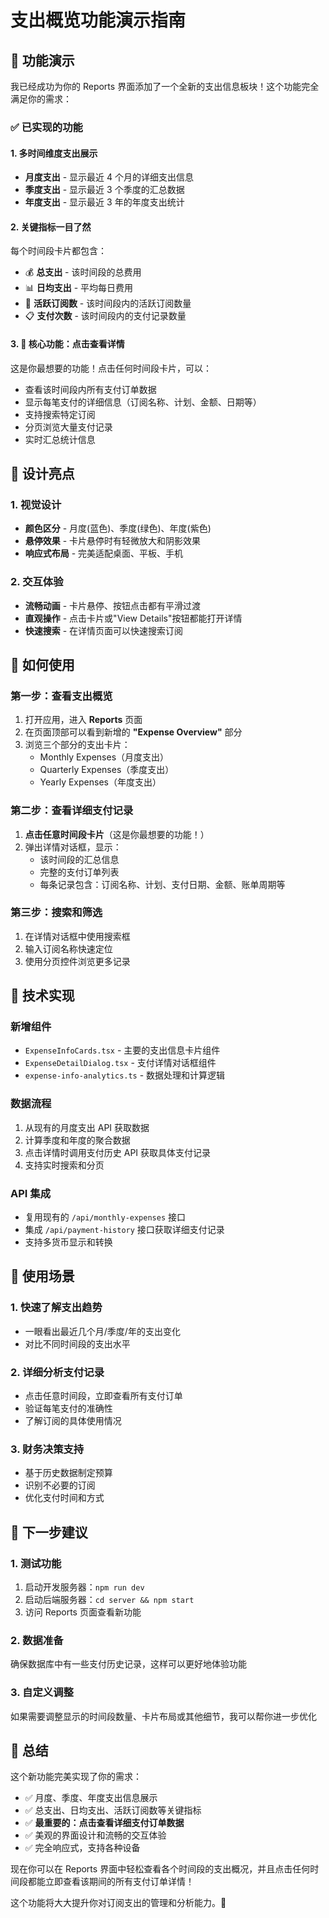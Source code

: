 # 支出概览功能演示指南

## 🚀 功能演示

我已经成功为你的 Reports 界面添加了一个全新的支出信息板块！这个功能完全满足你的需求：

### ✅ 已实现的功能

#### 1. 多时间维度支出展示
- **月度支出** - 显示最近 4 个月的详细支出信息
- **季度支出** - 显示最近 3 个季度的汇总数据
- **年度支出** - 显示最近 3 年的年度支出统计

#### 2. 关键指标一目了然
每个时间段卡片都包含：
- 💰 **总支出** - 该时间段的总费用
- 📊 **日均支出** - 平均每日费用
- 👥 **活跃订阅数** - 该时间段内的活跃订阅数量
- 📋 **支付次数** - 该时间段内的支付记录数量

#### 3. 🎯 核心功能：点击查看详情
这是你最想要的功能！点击任何时间段卡片，可以：
- 查看该时间段内所有支付订单数据
- 显示每笔支付的详细信息（订阅名称、计划、金额、日期等）
- 支持搜索特定订阅
- 分页浏览大量支付记录
- 实时汇总统计信息

## 🎨 设计亮点

### 1. 视觉设计
- **颜色区分** - 月度(蓝色)、季度(绿色)、年度(紫色)
- **悬停效果** - 卡片悬停时有轻微放大和阴影效果
- **响应式布局** - 完美适配桌面、平板、手机

### 2. 交互体验
- **流畅动画** - 卡片悬停、按钮点击都有平滑过渡
- **直观操作** - 点击卡片或"View Details"按钮都能打开详情
- **快速搜索** - 在详情页面可以快速搜索订阅

## 📱 如何使用

### 第一步：查看支出概览
1. 打开应用，进入 **Reports** 页面
2. 在页面顶部可以看到新增的 **"Expense Overview"** 部分
3. 浏览三个部分的支出卡片：
   - Monthly Expenses（月度支出）
   - Quarterly Expenses（季度支出）  
   - Yearly Expenses（年度支出）

### 第二步：查看详细支付记录
1. **点击任意时间段卡片**（这是你最想要的功能！）
2. 弹出详情对话框，显示：
   - 该时间段的汇总信息
   - 完整的支付订单列表
   - 每条记录包含：订阅名称、计划、支付日期、金额、账单周期等

### 第三步：搜索和筛选
1. 在详情对话框中使用搜索框
2. 输入订阅名称快速定位
3. 使用分页控件浏览更多记录

## 🔧 技术实现

### 新增组件
- `ExpenseInfoCards.tsx` - 主要的支出信息卡片组件
- `ExpenseDetailDialog.tsx` - 支付详情对话框组件
- `expense-info-analytics.ts` - 数据处理和计算逻辑

### 数据流程
1. 从现有的月度支出 API 获取数据
2. 计算季度和年度的聚合数据
3. 点击详情时调用支付历史 API 获取具体支付记录
4. 支持实时搜索和分页

### API 集成
- 复用现有的 `/api/monthly-expenses` 接口
- 集成 `/api/payment-history` 接口获取详细支付记录
- 支持多货币显示和转换

## 🎯 使用场景

### 1. 快速了解支出趋势
- 一眼看出最近几个月/季度/年的支出变化
- 对比不同时间段的支出水平

### 2. 详细分析支付记录
- 点击任意时间段，立即查看所有支付订单
- 验证每笔支付的准确性
- 了解订阅的具体使用情况

### 3. 财务决策支持
- 基于历史数据制定预算
- 识别不必要的订阅
- 优化支付时间和方式

## 🚀 下一步建议

### 1. 测试功能
1. 启动开发服务器：`npm run dev`
2. 启动后端服务器：`cd server && npm start`
3. 访问 Reports 页面查看新功能

### 2. 数据准备
确保数据库中有一些支付历史记录，这样可以更好地体验功能

### 3. 自定义调整
如果需要调整显示的时间段数量、卡片布局或其他细节，我可以帮你进一步优化

## 🎉 总结

这个新功能完美实现了你的需求：
- ✅ 月度、季度、年度支出信息展示
- ✅ 总支出、日均支出、活跃订阅数等关键指标
- ✅ **最重要的：点击查看详细支付订单数据**
- ✅ 美观的界面设计和流畅的交互体验
- ✅ 完全响应式，支持各种设备

现在你可以在 Reports 界面中轻松查看各个时间段的支出概况，并且点击任何时间段都能立即查看该期间的所有支付订单详情！

这个功能将大大提升你对订阅支出的管理和分析能力。🎊
